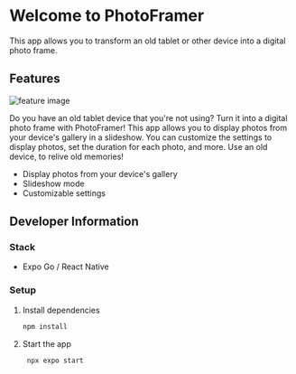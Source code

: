 # Welcome to PhotoFramer

This app allows you to transform an old tablet or other device into a digital photo frame.

## Features

![feature image]("docs/feature_image.png")

Do you have an old tablet device that you're not using? Turn it into a digital photo frame with PhotoFramer! This app allows you to display photos from your device's gallery in a slideshow. You can customize the settings to display photos, set the duration for each photo, and more. Use an old device, to relive old memories!

- Display photos from your device's gallery
- Slideshow mode
- Customizable settings

## Developer Information

### Stack

- Expo Go / React Native

### Setup

1. Install dependencies

   ```bash
   npm install
   ```

2. Start the app

   ```bash
    npx expo start
   ```
